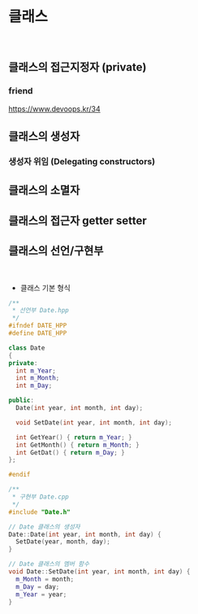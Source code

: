 # 클래스

</br>

## 클래스의 접근지정자 (private)

### friend

https://www.devoops.kr/34

## 클래스의 생성자

### 생성자 위임 (Delegating constructors)

## 클래스의 소멸자

## 클래스의 접근자 getter setter

## 클래스의 선언/구현부

</br>

- 클래스 기본 형식

```cpp
/**
 * 선언부 Date.hpp
 */
#ifndef DATE_HPP
#define DATE_HPP

class Date
{
private:
  int m_Year;
  int m_Month;
  int m_Day;

public:
  Date(int year, int month, int day);

  void SetDate(int year, int month, int day);

  int GetYear() { return m_Year; }
  int GetMonth() { return m_Month; }
  int GetDat() { return m_Day; }
};

#endif
```

```cpp
/**
 * 구현부 Date.cpp
 */
#include "Date.h"

// Date 클래스의 생성자
Date::Date(int year, int month, int day) {
  SetDate(year, month, day);
}

// Date 클래스의 멤버 함수
void Date::SetDate(int year, int month, int day) {
  m_Month = month;
  m_Day = day;
  m_Year = year;
}
```

</br>

